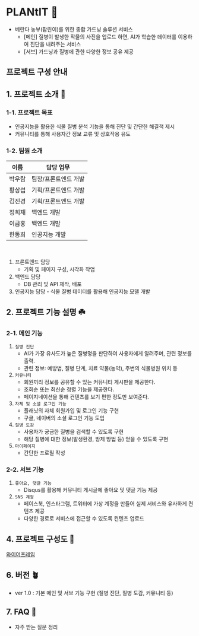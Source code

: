 # PLANtIT 🌱

- 베란다 농부(팜린이)를 위한 종합 가드닝 솔루션 서비스
  - [메인] 질병이 발생한 작물의 사진을 업로드 하면, AI가 학습한 데이터를 이용하여 진단을 내려주는 서비스
  - [서브] 가드닝과 질병에 관한 다양한 정보 공유 제공

## 프로젝트 구성 안내

## 1. 프로젝트 소개 🌿

### 1-1. 프로젝트 목표

- 인공지능을 활용한 식물 질병 분석 기능을 통해 진단 및 간단한 해결책 제시
- 커뮤니티를 통해 사용자간 정보 교류 및 상호작용 유도

### 1-2. 팀원 소개

| 이름   | 담당 업무            |
| ------ | -------------------- |
| 박우람 | 팀장/프론트엔드 개발 |
| 황상섭 | 기획/프론트엔드 개발 |
| 김진경 | 기획/프론트엔드 개발 |
| 정희재 | 백엔드 개발        |
| 이금홍 | 백엔드 개발        |
| 한동희 | 인공지능 개발       |

<br/>

1. 프론트엔드 담당
   - 기획 및 페이지 구성, 시각화 작업
2. 백엔드 담당
   - DB 관리 및 API 제작, 배포
3. 인공지능 담당 - 식물 질병 데이터를 활용해 인공지능 모델 개발
   <br/>

## 2. 프로젝트 기능 설명 ☘️

### 2-1. 메인 기능

1. `질병 진단`
   - AI가 가장 유사도가 높은 질병명을 판단하여 사용자에게 알려주며, 관련 정보를 출력.
   - 관련 정보: 예방법, 질병 단계, 치료 약물(농약), 주변의 식물병원 위치 등
2. `커뮤니티`
   - 회원끼리 정보를 공유할 수 있는 커뮤니티 게시판을 제공한다.
   - 조회순 또는 최신순 정렬 기능을 제공한다.
   - 페이지네이션을 통해 컨텐츠를 보기 편한 정도만 보여준다.
3. `자체 및 소셜 로그인 기능`
   - 플래닛의 자체 회원가입 및 로그인 기능 구현
   - 구글, 네이버의 소셜 로그인 기능 도입
4. `질병 도감`
   - 사용자가 궁금한 질병을 검색할 수 있도록 구현
   - 해당 질병에 대한 정보(발생환경, 방제 방법 등) 얻을 수 있도록 구현
5. `마이페이지`
   - 간단한 프로필 작성

### 2-2. 서브 기능

1. `좋아요, 댓글 기능`
   - Disqus를 활용해 커뮤니티 게시글에 좋아요 및 댓글 기능 제공
2. `SNS 계정`
   - 페이스북, 인스타그램, 트위터에 가상 계정을 만들어 실제 서비스와 유사하게 컨텐츠 제공
   - 다양한 경로로 서비스에 접근할 수 있도록 컨텐츠 업로드

## 4. 프로젝트 구성도 🌲

[와이어프레임](https://www.figma.com/file/RCSPesfx9rN5XJky2RUSni/PLANtIT?node-id=19%3A1485)

## 6. 버전 🪴

- ver 1.0 : 기본 메인 및 서브 기능 구현 (질병 진단, 질병 도감, 커뮤니티 등)

## 7. FAQ 🌵

- 자주 받는 질문 정리
